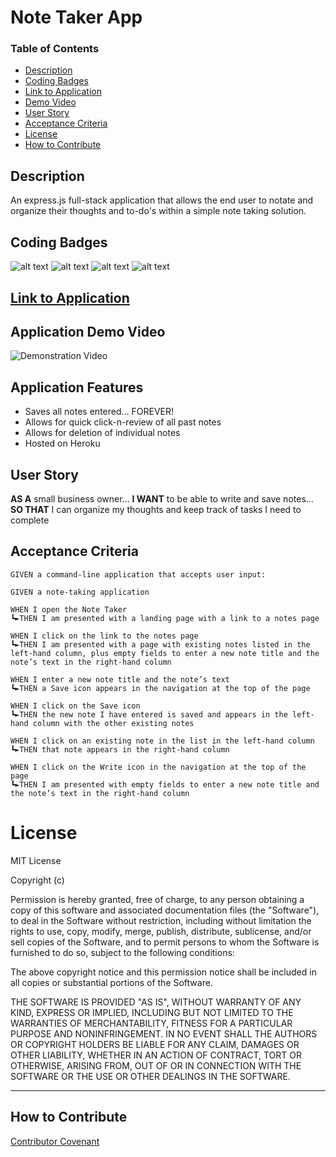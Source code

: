 # Note Taker App

### Table of Contents
- [Description](#description)
- [Coding Badges](#coding-badges)
- [Link to Application](#link-to-application)
- [Demo Video](#application-demo-video)
- [User Story](#user-story)
- [Acceptance Criteria](#acceptance-criteria)
- [License](#license)
- [How to Contribute](#how-to-contribute)

## Description
An express.js full-stack application that allows the end user to notate and organize their thoughts and to-do's within a simple note taking solution.

## Coding Badges
![alt text](https://img.shields.io/badge/express.js-.js-orange)
![alt text](https://img.shields.io/badge/Node.js-modules-green)
![alt text](https://img.shields.io/badge/JavaScript-.js-yellowgreen)
![alt text](https://img.shields.io/badge/HostingSite-Heroku-blue)

## [Link to Application](https://ysrinu1.github.io/)

## Application Demo Video
![Demonstration Video](./public/assets/media/Demo.gif)

## Application Features
- Saves all notes entered... FOREVER!
- Allows for quick click-n-review of all past notes
- Allows for deletion of individual notes
- Hosted on Heroku

## User Story
**AS A** small business owner... **I WANT** to be able to write and save notes... **SO THAT** I can organize my thoughts and keep track of tasks I need to complete

## Acceptance Criteria

```
GIVEN a command-line application that accepts user input:

GIVEN a note-taking application

WHEN I open the Note Taker
┗►THEN I am presented with a landing page with a link to a notes page

WHEN I click on the link to the notes page
┗►THEN I am presented with a page with existing notes listed in the left-hand column, plus empty fields to enter a new note title and the note’s text in the right-hand column

WHEN I enter a new note title and the note’s text
┗►THEN a Save icon appears in the navigation at the top of the page

WHEN I click on the Save icon
┗►THEN the new note I have entered is saved and appears in the left-hand column with the other existing notes

WHEN I click on an existing note in the list in the left-hand column
┗►THEN that note appears in the right-hand column

WHEN I click on the Write icon in the navigation at the top of the page
┗►THEN I am presented with empty fields to enter a new note title and the note’s text in the right-hand column
```

# License

MIT License

Copyright (c)

Permission is hereby granted, free of charge, to any person obtaining a copy
of this software and associated documentation files (the "Software"), to deal
in the Software without restriction, including without limitation the rights
to use, copy, modify, merge, publish, distribute, sublicense, and/or sell
copies of the Software, and to permit persons to whom the Software is
furnished to do so, subject to the following conditions:

The above copyright notice and this permission notice shall be included in all
copies or substantial portions of the Software.

THE SOFTWARE IS PROVIDED "AS IS", WITHOUT WARRANTY OF ANY KIND, EXPRESS OR
IMPLIED, INCLUDING BUT NOT LIMITED TO THE WARRANTIES OF MERCHANTABILITY,
FITNESS FOR A PARTICULAR PURPOSE AND NONINFRINGEMENT. IN NO EVENT SHALL THE
AUTHORS OR COPYRIGHT HOLDERS BE LIABLE FOR ANY CLAIM, DAMAGES OR OTHER
LIABILITY, WHETHER IN AN ACTION OF CONTRACT, TORT OR OTHERWISE, ARISING FROM,
OUT OF OR IN CONNECTION WITH THE SOFTWARE OR THE USE OR OTHER DEALINGS IN THE
SOFTWARE.

---

## How to Contribute

[Contributor Covenant](https://www.contributor-covenant.org/)